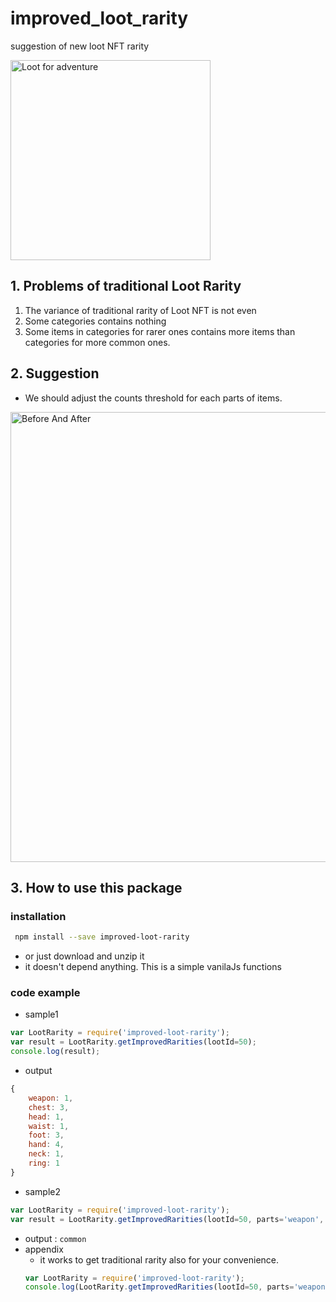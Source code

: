 # improved_loot_rarity
suggestion of new loot NFT rarity

<img src="https://github.com/hwangyukr/improved-loot-rarity/blob/master/docs/loot.png?raw=true" alt="Loot for adventure" width="320px">

## 1. Problems of traditional Loot Rarity
 1. The variance of traditional rarity of Loot NFT is not even
 2. Some categories contains nothing
 3. Some items in categories for rarer ones contains more items than categories for more common ones.


## 2. Suggestion
 - We should adjust the counts threshold for each parts of items.

 <img src="https://github.com/hwangyukr/improved-loot-rarity/blob/master/docs/before_after.png?raw=true" alt="Before And After" width="720px">

## 3. How to use this package

### installation
```bash
 npm install --save improved-loot-rarity
```
 - or just download and unzip it
 - it doesn't depend anything. This is a simple vanilaJs functions

### code example

 - sample1
```javascript
var LootRarity = require('improved-loot-rarity');
var result = LootRarity.getImprovedRarities(lootId=50);
console.log(result);
```
  - output
  ```javascript
  {
      weapon: 1,
      chest: 3,
      head: 1,
      waist: 1,
      foot: 3,
      hand: 4,
      neck: 1,
      ring: 1
  }
  ```
 - sample2
  ```javascript
  var LootRarity = require('improved-loot-rarity');
  var result = LootRarity.getImprovedRarities(lootId=50, parts='weapon', value_type='tier');
  ```
  - output : `common`
 - appendix
   - it works to get traditional rarity also for your convenience.
   ```javascript
   var LootRarity = require('improved-loot-rarity');
   console.log(LootRarity.getImprovedRarities(lootId=50, parts='weapon', value_type='tier')); // 'common'
   ```
